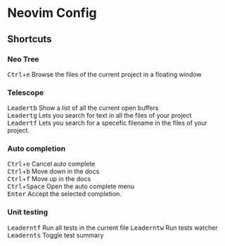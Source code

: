 # Neovim Config

## Shortcuts

### Neo Tree

<kbd>Ctrl</kbd>+<kbd>e</kbd> Browse the files of the current project in a floating window

### Telescope

<kbd>Leader</kbd><kbd>t</kbd><kbd>b</kbd> Show a list of all the current open buffers  
<kbd>Leader</kbd><kbd>t</kbd><kbd>g</kbd> Lets you search for text in all the files of your project  
<kbd>Leader</kbd><kbd>t</kbd><kbd>f</kbd> Lets you search for a specefic filename in the files of your project.  

### Auto completion

<kbd>Ctrl</kbd>+<kbd>e</kbd> Cancel auto complete  
<kbd>Ctrl</kbd>+<kbd>b</kbd> Move down in the docs  
<kbd>Ctrl</kbd>+<kbd>f</kbd> Move up in the docs  
<kbd>Ctrl</kbd>+<kbd>Space</kbd> Open the auto complete menu  
<kbd>Enter</kbd> Accept the selected completion.  

### Unit testing
<kbd>Leader</kbd><kbd>n</kbd><kbd>t</kbd><kbd>f</kbd> Run all tests in the current file
<kbd>Leader</kbd><kbd>n</kbd><kbd>t</kbd><kbd>w</kbd> Run tests watcher
<kbd>Leader</kbd><kbd>n</kbd><kbd>t</kbd><kbd>s</kbd> Toggle test summary
